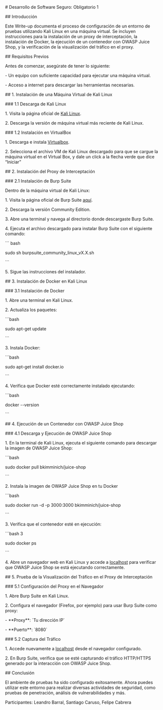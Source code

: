 \# Desarrollo de Software Seguro: Obligatorio 1

\#\# Introducción

Este Write-up documenta el proceso de configuración de un entorno de pruebas utilizando Kali Linux en una máquina virtual. Se incluyen instrucciones para la instalación de un proxy de interceptación, la instalación de Docker, la ejecución de un contenedor con OWASP Juice Shop, y la verificación de la visualización del tráfico en el proxy.

\#\# Requisitos Previos

Antes de comenzar, asegúrate de tener lo siguiente:

\- Un equipo con suficiente capacidad para ejecutar una máquina virtual.

\- Acceso a internet para descargar las herramientas necesarias.

\#\# 1\. Instalación de una Máquina Virtual de Kali Linux

\#\#\# 1.1 Descarga de Kali Linux

1\. Visita la página oficial de [Kali Linux](https://www.kali.org/).

2\. Descarga la versión de máquina virtual más reciente de Kali Linux.

\#\#\# 1.2 Instalación en VirtualBox

1\. Descarga e instala [Virtualbox](https://www.virtualbox.org/wiki/Downloads).

2\. Selecciona el archivo VM de Kali Linux descargado para que se cargue la máquina virtual en el Virtual Box, y dale un click a la flecha verde que dice “Iniciar” 

\#\# 2\. Instalación del Proxy de Interceptación

\#\#\# 2.1 Instalación de Burp Suite

Dentro de la máquina virtual de Kali Linux:

1\. Visita la página oficial de Burp Suite [aquí](https://portswigger.net/burp/communitydownload).

2\. Descarga la versión Community Edition.

3\. Abre una terminal y navega al directorio donde descargaste Burp Suite.

4\. Ejecuta el archivo descargado para instalar Burp Suite con el siguiente comando: 

\`\`\` bash 

sudo sh burpsuite\_community\_linux\_vX.X.sh

\`\`\`

5\. Sigue las instrucciones del instalador.

\#\# 3\. Instalación de Docker en Kali Linux

\#\#\# 3.1 Instalación de Docker

1\. Abre una terminal en Kali Linux.

2\. Actualiza los paquetes: 

\`\`\`bash

sudo apt-get update

\`\`\`

3\. Instala Docker: 

\`\`\`bash

sudo apt-get install docker.io

\`\`\`

4\. Verifica que Docker esté correctamente instalado ejecutando: 

\`\`\`bash

docker \--version

\`\`\`

\#\# 4\. Ejecución de un Contenedor con OWASP Juice Shop

\#\#\# 4.1 Descarga y Ejecución de OWASP Juice Shop

1\. En la terminal de Kali Linux, ejecuta el siguiente comando para descargar la imagen de OWASP Juice Shop: 

\`\`\`bash

sudo docker pull bkimminich/juice-shop

\`\`\`

2\. Instala la imagen de OWASP Juice Shop en tu Docker

\`\`\`bash

sudo docker run \-d \-p 3000:3000 bkimminich/juice-shop

\`\`\`

3\. Verifica que el contenedor esté en ejecución:

\`\`\`bash                  3

sudo docker ps

\`\`\`

4\. Abre un navegador web en Kali Linux y accede a [localhost](http://localhost:3000) para verificar que OWASP Juice Shop se está ejecutando correctamente.

\#\# 5\. Prueba de la Visualización del Tráfico en el Proxy de Interceptación

\#\#\# 5.1 Configuración del Proxy en el Navegador

1\. Abre Burp Suite en Kali Linux.

2\. Configura el navegador (Firefox, por ejemplo) para usar Burp Suite como proxy:

   \- \*\*Proxy\*\*: \`Tu dirección IP\`

   \- \*\*Puerto\*\*: \`8080\`

\#\#\# 5.2 Captura del Tráfico

1\. Accede nuevamente a [localhost](http://localhost:3000) desde el navegador configurado.

2\. En Burp Suite, verifica que se esté capturando el tráfico HTTP/HTTPS generado por la interacción con OWASP Juice Shop.

\#\# Conclusión

El ambiente de pruebas ha sido configurado exitosamente. Ahora puedes utilizar este entorno para realizar diversas actividades de seguridad, como pruebas de penetración, análisis de vulnerabilidades y más. 


Participantes: Leandro Barral, Santiago Caruso, Felipe Cabrera